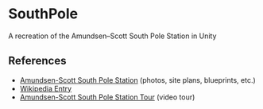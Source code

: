 # SouthPole
A recreation of the Amundsen–Scott South Pole Station in Unity

## References
* [Amundsen-Scott South Pole Station](https://www.southpolestation.com/) (photos, site plans, blueprints, etc.)
* [Wikipedia Entry](https://en.wikipedia.org/wiki/Amundsen%E2%80%93Scott_South_Pole_Station)
* [Amundsen-Scott South Pole Station Tour](https://www.youtube.com/watch?v=2bNRNqaKxZ8) (video tour)
